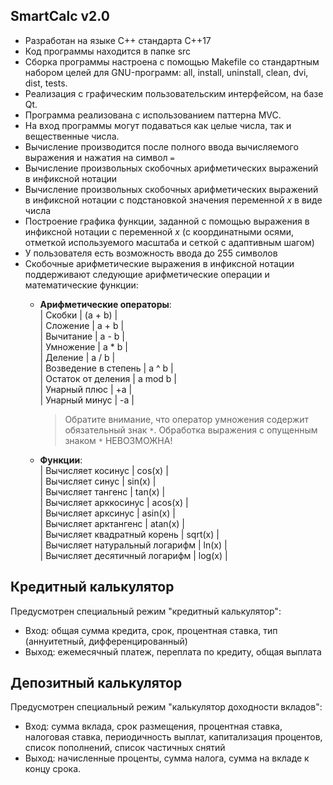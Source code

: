 ## SmartCalc v2.0

- Разработан на языке C++ стандарта C++17
- Код программы находится в папке src
- Сборка программы настроена с помощью Makefile со стандартным набором целей для GNU-программ: all, install, uninstall, clean, dvi, dist, tests.
- Реализация с графическим пользовательским интерфейсом, на базе Qt.
- Программа реализована с использованием паттерна MVC.
- На вход программы могут подаваться как целые числа, так и вещественные числа.
- Вычисление производится после полного ввода вычисляемого выражения и нажатия на символ `=`
- Вычисление произвольных скобочных арифметических выражений в инфиксной нотации
- Вычисление произвольных скобочных арифметических выражений в инфиксной нотации с подстановкой значения переменной _x_ в виде числа
- Построение графика функции, заданной с помощью выражения в инфиксной нотации с переменной _x_  (с координатными осями, отметкой используемого масштаба и сеткой с адаптивным шагом)
- У пользователя есть возможность ввода до 255 символов
- Скобочные арифметические выражения в инфиксной нотации поддерживают следующие арифметические операции и математические функции:
    - **Арифметические операторы**:  \
        | Скобки | (a + b) |  
        | Сложение | a + b |  
        | Вычитание | a - b |  
        | Умножение | a * b |  
        | Деление | a / b |  
        | Возведение в степень | a ^ b |  
        | Остаток от деления | a mod b |  
        | Унарный плюс | +a |  
        | Унарный минус | -a |  

        >Обратите внимание, что оператор умножения содержит обязательный знак `*`. Обработка выражения с опущенным знаком `*` НЕВОЗМОЖНА!

    - **Функции**:  \
        | Вычисляет косинус | cos(x) |  
        | Вычисляет синус | sin(x) |  
        | Вычисляет тангенс | tan(x) |  
        | Вычисляет арккосинус | acos(x) |  
        | Вычисляет арксинус | asin(x) |  
        | Вычисляет арктангенс | atan(x) |  
        | Вычисляет квадратный корень | sqrt(x) |  
        | Вычисляет натуральный логарифм | ln(x) |  
        | Вычисляет десятичный логарифм | log(x) |  

## Кредитный калькулятор

Предусмотрен специальный режим "кредитный калькулятор":
 - Вход: общая сумма кредита, срок, процентная ставка, тип (аннуитетный, дифференцированный)
 - Выход: ежемесячный платеж, переплата по кредиту, общая выплата

## Депозитный калькулятор

Предусмотрен специальный режим "калькулятор доходности вкладов":
 - Вход: сумма вклада, срок размещения, процентная ставка, налоговая ставка, периодичность выплат, капитализация процентов, список пополнений, список частичных снятий
 - Выход: начисленные проценты, сумма налога, сумма на вкладе к концу срока.





